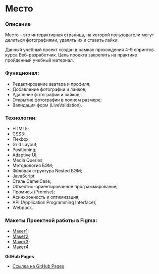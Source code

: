 # Место

### Описание
Место - это интерактивная страница, на которой пользователи могут делиться фотографиями, удалять их и ставить лайки.

Данный учебный проект создан в рамках прохождения 4-9 спринтов курса Веб-разработчик. Цель проекта закрепить на практике пройденный учебный материал.

### Функционал:
* Редактирование аватара и профиля;
* Добавление фотографии и лайков;
* Удаление фотографии и лайков;
* Открытие фотографии в полном размере;
* Валидация форм (LiveValidation).

### Технологии:
* HTML5;
* CSS3:
* Flexbox;
* Grid Layout;
* Positioning;
* Adaptive UI;
* Media Queries;
* Методология БЭМ;
* Фйловая структура Nested БЭМ;
* JavaScript:
* Стиль CamelCase;
* Объектно-ориентированное программирование;
* Промисы (Promise);
* Асинхронность и оптимизация;
* API (Application Programming Interface);
* Webpack.

### Макеты Проектной работы в Figma:
* [Макет1](https://www.figma.com/file/2cn9N9jSkmxD84oJik7xL7/JavaScript.-Sprint-4?node-id=0%3A1);
* [Макет2](https://www.figma.com/file/bjyvbKKJN2naO0ucURl2Z0/JavaScript.-Sprint-5?node-id=0%3A1);
* [Макет3](https://www.figma.com/file/kRVLKwYG3d1HGLvh7JFWRT/JavaScript.-Sprint-6?node-id=0%3A1);
* [Макет4](https://www.figma.com/file/PSdQFRHoxXJFs2FH8IXViF/JavaScript.-Sprint-9?node-id=0%3A1).

**GitHub Pages**

* [Ссылка на GitHub Pages](https://tatia2204.github.io/mesto/)
